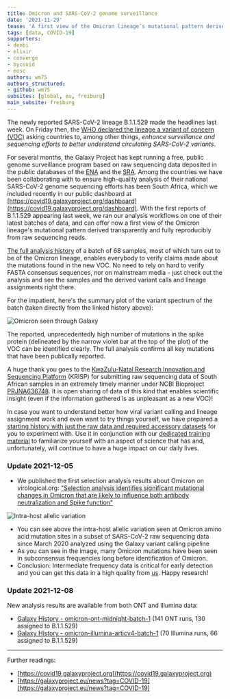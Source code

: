 ```yaml
---
title: Omicron and SARS-CoV-2 genome surveillance
date: '2021-11-29'
tease: 'A first view of the Omicron lineage’s mutational pattern derived transparently and fully reproducibly from raw sequencing reads'
tags: [data, COVID-19]
supporters:
- denbi
- elixir
- converge
- bycovid
- eosc
authors: wm75
authors_structured:
- github: wm75
subsites: [global, eu, freiburg]
main_subsite: freiburg
---
```


The newly reported SARS-CoV-2 lineage B.1.1.529 made the headlines last week.
On Friday then, the [WHO declared the lineage a variant of concern (VOC)](https://www.who.int/news/item/26-11-2021-classification-of-omicron-(b.1.1.529)-sars-cov-2-variant-of-concern) asking countries to, among other things, *enhance surveillance and sequencing efforts to better understand circulating SARS-CoV-2 variants*.

For several months, the Galaxy Project has kept running a free, public genome surveillance program based on raw sequencing data deposited in the public databases of the [ENA](https://www.ebi.ac.uk/ena/browser/) and the [SRA](https://www.ncbi.nlm.nih.gov/sra).
Among the countries we have been collaborating with to ensure high-quality analysis of their national SARS-CoV-2 genome sequencing efforts has been South Africa, which we included recently in our public dashboard at [https://covid19.galaxyproject.org/dashboard](https://covid19.galaxyproject.org/dashboard).
With the first reports of B.1.1.529 appearing last week, we ran our analysis workflows on one of their latest batches of data, and can offer now a first view of the Omicron lineage's mutational pattern derived transparently and fully reproducibly from raw sequencing reads.

[The full analysis history](https://usegalaxy.eu/u/sars-cov2-requests-bot/h/b11529-run234-midnight-primers) of a batch of 68 samples, most of which turn out to be of the Omicron lineage, enables everybody to verify claims made about the mutations found in the new VOC. No need to rely on hard to verify FASTA consensus sequences, nor on mainstream media - just check out the analysis and see the samples and the derived variant calls and lineage assignments right there.

For the impatient, here's the summary plot of the variant spectrum of the batch (taken directly from the linked history above):

![Omicron seen through Galaxy](/assets/media/2021-11-29-omicron-variant-plot.png)

The reported, unprecedentedly high number of mutations in the spike protein (delineated by the narrow violet bar at the top of the plot) of the VOC can be identified clearly. The full analysis confirms all key mutations that have been publically reported.

A huge thank you goes to the [KwaZulu-Natal Research Innovation and Sequencing Platform](https://www.krisp.org.za/) (KRISP) for submitting raw sequencing data of South African samples in an extremely timely manner under NCBI Bioproject [PRJNA636748](https://www.ncbi.nlm.nih.gov/bioproject/PRJNA636748/). It is open sharing of data of this kind that enables scientific insight (even if the information gathered is as unpleasant as a new VOC)!


In case you want to understand better how viral variant calling and lineage assignment work and even want to try things yourself, we have prepared a [starting history with just the raw data and required accessory datasets](https://usegalaxy.eu/u/sars-cov2-requests-bot/h/b11529-try-your-own-analysis) for you to experiment with. Use it in conjunction with our [dedicated training material](https://training.galaxyproject.org/training-material/topics/variant-analysis/tutorials/sars-cov-2-variant-discovery/tutorial.html) to familiarize yourself with an aspect of science that has and, unfortunately, will continue to have a huge impact on our daily lives.

### Update 2021-12-05

* We published the first selection analysis results about Omicron on virological.org: ["Selection analysis identifies significant mutational changes in Omicron that are likely to influence both antibody neutralization and Spike function"](https://virological.org/t/selection-analysis-identifies-significant-mutational-changes-in-omicron-that-are-likely-to-influence-both-antibody-neutralization-and-spike-function-part-1-of-2)

![Intra-host allelic variation](/assets/media/sars/omicron_intro-host-allelic-variation.png)

* You can see above the intra-host allelic variation seen at Omicron amino acid mutation sites in a subset of SARS-CoV-2 raw sequencing data since March 2020 analyzed using the Galaxy variant calling pipeline
* As you can see in the image, many Omicron mutations have been seen in subconsensus frequencies long before identification of Omicron.
* Conclusion: Intermediate frequency data is critical for early detection and you can get this data in a high quality from [us](ftp://xfer13.crg.eu/). Happy research!


### Update 2021-12-08

New analysis results are available from both ONT and Illumina data:
* [Galaxy History - omicron-ont-midnight-batch-1](https://usegalaxy.eu/u/sars-cov2-requests-bot/h/omicron-ont-midnight-batch-1) (141 ONT runs, 130 assigned to B.1.1.529)
* [Galaxy History - omicron-illumina-articv4-batch-1](https://usegalaxy.eu/u/sars-cov2-requests-bot/h/omicron-illumina-articv4-batch-1) (70 Illumina runs, 66 assigned to B.1.1.529)


------

Further readings:
* [https://covid19.galaxyproject.org](https://covid19.galaxyproject.org)
* [https://galaxyproject.eu/news?tag=COVID-19](https://galaxyproject.eu/news?tag=COVID-19)

